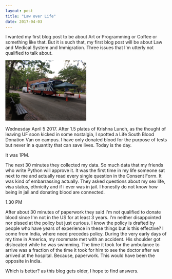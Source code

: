 ```yaml
---
layout: post
title: "Law over Life"
date: 2017-04-03
---
```


I wanted my first blog post to be about Art or Programming or Coffee or something like that.
But it is such that, my first blog post will be about Law and Medical System and Immigration. Three issues that I'm utterly not qualified to talk about.

<!-- [Life South Van](/assets/img/hp_gallery_tn/bloodvan.JPG) -->
<img style="width:50%" src="/assets/img/hp_gallery_tn/bloodvan.JPG"/>

Wednesday April 5 2017. After 1.5 plates of Krishna Lunch, as the thought of leaving UF soon kicked in some nostalgia, I spotted a Life South Blood Donation Van on campus. I have only donated blood for the purpose of tests but never in a quantity that can save lives. Today is the day.

It was 1PM.

The next 30 minutes they collected my data. So much data that my friends who write Python will approve it. It was the first time in my life someone sat next to me and actually read every single question in the Consent Form. It was kind of embarrassing actually. They asked questions about my sex life, visa status, ethnicity and if i ever was in jail. I honestly do not know how being in jail and donating blood are connected.

1.30 PM

After about 30 minutes of paperwork they said I'm not qualified to donate blood since I'm not in the US for at least 3 years. I'm neither disappointed nor pissed at the policy but just curious. I know the policy is drafted by people who have years of experience in these things but is this effective? I come from India, where need precedes policy. During the very early days of my time in America, my roommate met with an accident. His shoulder got dislocated while he was swimming. The time it took for the ambulance to arrive was a fraction of the time it took for him to see the doctor after we arrived at the hospital. Because, paperwork. This would have been the opposite in India.

Which is better? as this blog gets older, I hope to find answers.
